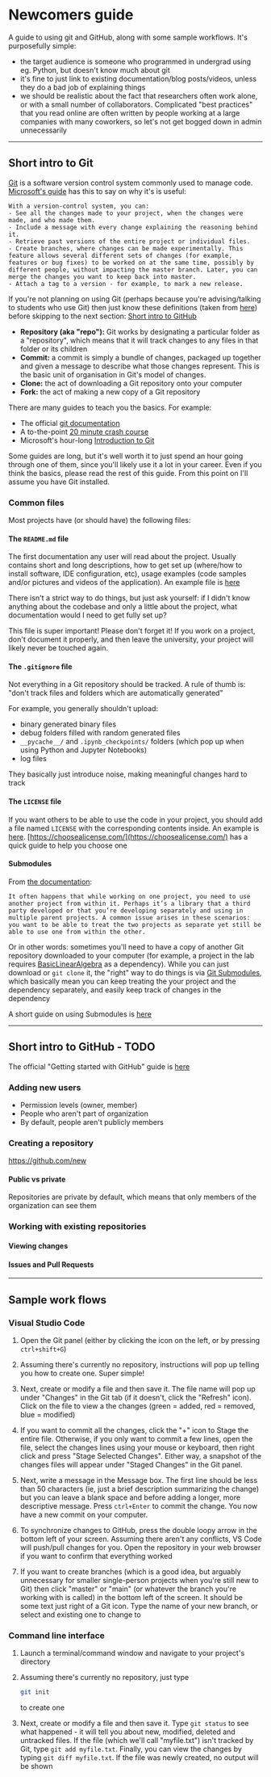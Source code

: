 # Newcomers guide

A guide to using git and GitHub, along with some sample workflows. It's purposefully simple:
- the target audience is someone who programmed in undergrad using eg. Python, but doesn't know much about git
- it's fine to just link to existing documentation/blog posts/videos, unless they do a bad job of explaining things
- we should be realistic about the fact that researchers often work alone, or with a small number of collaborators. Complicated "best practices" that you read online are often written by people working at a large companies with many coworkers, so let's not get bogged down in admin unnecessarily

----

## Short intro to Git

[Git](https://git-scm.com/) is a software version control system commonly used to manage code. [Microsoft's guide](https://docs.microsoft.com/en-us/learn/modules/intro-to-git/1-what-is-vc) has this to say on why it's is useful:

    With a version-control system, you can:
    - See all the changes made to your project, when the changes were made, and who made them.
    - Include a message with every change explaining the reasoning behind it.
    - Retrieve past versions of the entire project or individual files.
    - Create branches, where changes can be made experimentally. This feature allows several different sets of changes (for example, features or bug fixes) to be worked on at the same time, possibly by different people, without impacting the master branch. Later, you can merge the changes you want to keep back into master.
    - Attach a tag to a version - for example, to mark a new release.

If you're not planning on using Git (perhaps because you're advising/talking to students who use Git) then just know these definitions (taken from [here](https://neros.dev/blog/git-crash-course-part-1/)) before skipping to the next section: [Short intro to GitHub](#short-intro-to-github)

- **Repository (aka "repo"):** Git works by designating a particular folder as a "repository", which means that it will track changes to any files in that folder or its children
- **Commit:** a commit is simply a bundle of changes, packaged up together and given a message to describe what those changes represent. This is the basic unit of organisation in Git's model of changes.
- **Clone:** the act of downloading a Git repository onto your computer
- **Fork:** the act of making a new copy of a Git repository

There are many guides to teach you the basics. For example:

- The official [git documentation](https://git-scm.com/doc)
- A to-the-point [20 minute crash course](https://neros.dev/blog/git-crash-course-part-1/)
- Microsoft's hour-long [Introduction to Git](https://docs.microsoft.com/en-us/learn/modules/intro-to-git/)

Some guides are long, but it's well worth it to just spend an hour going through one of them, since you'll likely use it a lot in your career. Even if you think the basics, please read the rest of this guide. From this point on I'll assume you have Git installed.


### Common files

Most projects have (or should have) the following files:


#### The `README.md` file

The first documentation any user will read about the project. Usually contains short and long descriptions, how to get set up (where/how to install software, IDE configuration, etc), usage examples (code samples and/or pictures and videos of the application). An example file is [here](https://github.com/alknemeyer/optoforce/blob/main/README.md)

There isn't a strict way to do things, but just ask yourself: if I didn't know anything about the codebase and only a little about the project, what documentation would I need to get fully set up?

This file is super important! Please don't forget it! If you work on a project, don't document it properly, and then leave the university, your project will likely never be touched again.


#### The `.gitignore` file

Not everything in a Git repository should be tracked. A rule of thumb is: "don't track files and folders which are automatically generated"

For example, you generally shouldn't upload:
- binary generated binary files
- debug folders filled with random generated files
- `__pycache__/` and `.ipynb_checkpoints/` folders (which pop up when using Python and Jupyter Notebooks)
- log files

They basically just introduce noise, making meaningful changes hard to track


#### The `LICENSE` file

If you want others to be able to use the code in your project, you should add a file named `LICENSE` with the corresponding contents inside. An example is [here](https://github.com/alknemeyer/optoforce/blob/main/LICENSE). [https://choosealicense.com/](https://choosealicense.com/) has a quick guide to help you choose one


#### Submodules

From [the documentation](https://git-scm.com/book/en/v2/Git-Tools-Submodules):

    It often happens that while working on one project, you need to use another project from within it. Perhaps it’s a library that a third party developed or that you’re developing separately and using in multiple parent projects. A common issue arises in these scenarios: you want to be able to treat the two projects as separate yet still be able to use one from within the other.

Or in other words: sometimes you'll need to have a copy of another Git repository downloaded to your computer (for example, a project in the lab requires [BasicLinearAlgebra](https://github.com/tomstewart89/BasicLinearAlgebra) as a dependency). While you can just download or `git clone` it, the "right" way to do things is via [Git Submodules](https://git-scm.com/book/en/v2/Git-Tools-Submodules), which basically mean you can keep treating the your project and the dependency separately, and easily keep track of changes in the dependency

A short guide on using Submodules is [here](https://github.com/alknemeyer/typesieve#installation)

-----

## Short intro to GitHub - TODO

The official "Getting started with GitHub" guide is [here](https://docs.github.com/en/free-pro-team@latest/github/getting-started-with-github)


### Adding new users
- Permission levels (owner, member)
- People who aren't part of organization
- By default, people aren't publicly members


### Creating a repository
https://github.com/new


#### Public vs private
Repositories are private by default, which means that only members of the organization can see them


### Working with existing repositories

#### Viewing changes

#### Issues and Pull Requests

------

## Sample work flows

### Visual Studio Code

1. Open the Git panel (either by clicking the icon on the left, or by pressing `ctrl+shift+G`)

1. Assuming there's currently no repository, instructions will pop up telling you how to create one. Super simple!

1. Next, create or modify a file and then save it. The file name will pop up under "Changes" in the Git tab (if it doesn't, click the "Refresh" icon). Click on the file to view a the changes (green = added, red = removed, blue = modified)

1. If you want to commit all the changes, click the "+" icon to Stage the entire file. Otherwise, if you only want to commit a few lines, open the file, select the changes lines using your mouse or keyboard, then right click and press "Stage Selected Changes". Either way, a snapshot of the changes files will appear under "Staged Changes" in the Git panel.

1. Next, write a message in the Message box. The first line should be less than 50 characters (ie, just a brief description summarizing the change) but you can leave a blank space and before adding a longer, more descriptive message. Press `ctrl+Enter` to commit the change. You now have a new commit on your computer.

1. To synchronize changes to GitHub, press the double loopy arrow in the bottom left of your screen. Assuming there aren't any conflicts, VS Code will push/pull changes for you. Open the repository in your web browser if you want to confirm that everything worked

1. If you want to create branches (which is a good idea, but arguably unnecessary for smaller single-person projects when you're still new to Git) then click "master" or "main" (or whatever the branch you're working with is called) in the bottom left of the screen. It should be some text just right of a Git icon. Type the name of your new branch, or select and existing one to change to


### Command line interface

1. Launch a terminal/command window and navigate to your project's directory

1. Assuming there's currently no repository, just type
   ```bash
   git init
   ```
   to create one

1. Next, create or modify a file and then save it. Type `git status` to see what happened - it will tell you about new, modified, deleted and untracked files. If the file (which we'll call "myfile.txt") isn't tracked by Git, type `git add myfile.txt`. Finally, you can view the changes by typing `git diff myfile.txt`. If the file was newly created, no output will be shown